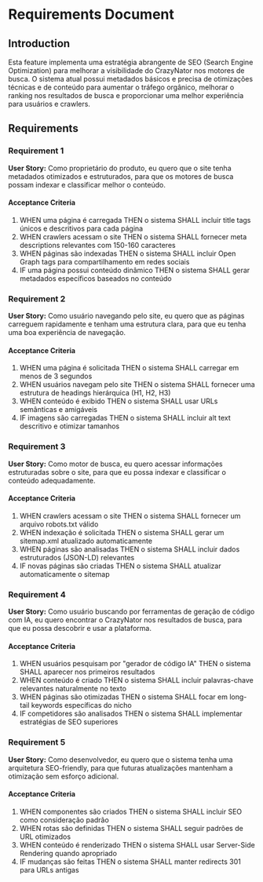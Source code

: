 # Requirements Document

## Introduction

Esta feature implementa uma estratégia abrangente de SEO (Search Engine Optimization) para melhorar a visibilidade do CrazyNator nos motores de busca. O sistema atual possui metadados básicos e precisa de otimizações técnicas e de conteúdo para aumentar o tráfego orgânico, melhorar o ranking nos resultados de busca e proporcionar uma melhor experiência para usuários e crawlers.

## Requirements

### Requirement 1

**User Story:** Como proprietário do produto, eu quero que o site tenha metadados otimizados e estruturados, para que os motores de busca possam indexar e classificar melhor o conteúdo.

#### Acceptance Criteria

1. WHEN uma página é carregada THEN o sistema SHALL incluir title tags únicos e descritivos para cada página
2. WHEN crawlers acessam o site THEN o sistema SHALL fornecer meta descriptions relevantes com 150-160 caracteres
3. WHEN páginas são indexadas THEN o sistema SHALL incluir Open Graph tags para compartilhamento em redes sociais
4. IF uma página possui conteúdo dinâmico THEN o sistema SHALL gerar metadados específicos baseados no conteúdo

### Requirement 2

**User Story:** Como usuário navegando pelo site, eu quero que as páginas carreguem rapidamente e tenham uma estrutura clara, para que eu tenha uma boa experiência de navegação.

#### Acceptance Criteria

1. WHEN uma página é solicitada THEN o sistema SHALL carregar em menos de 3 segundos
2. WHEN usuários navegam pelo site THEN o sistema SHALL fornecer uma estrutura de headings hierárquica (H1, H2, H3)
3. WHEN conteúdo é exibido THEN o sistema SHALL usar URLs semânticas e amigáveis
4. IF imagens são carregadas THEN o sistema SHALL incluir alt text descritivo e otimizar tamanhos

### Requirement 3

**User Story:** Como motor de busca, eu quero acessar informações estruturadas sobre o site, para que eu possa indexar e classificar o conteúdo adequadamente.

#### Acceptance Criteria

1. WHEN crawlers acessam o site THEN o sistema SHALL fornecer um arquivo robots.txt válido
2. WHEN indexação é solicitada THEN o sistema SHALL gerar um sitemap.xml atualizado automaticamente
3. WHEN páginas são analisadas THEN o sistema SHALL incluir dados estruturados (JSON-LD) relevantes
4. IF novas páginas são criadas THEN o sistema SHALL atualizar automaticamente o sitemap

### Requirement 4

**User Story:** Como usuário buscando por ferramentas de geração de código com IA, eu quero encontrar o CrazyNator nos resultados de busca, para que eu possa descobrir e usar a plataforma.

#### Acceptance Criteria

1. WHEN usuários pesquisam por "gerador de código IA" THEN o sistema SHALL aparecer nos primeiros resultados
2. WHEN conteúdo é criado THEN o sistema SHALL incluir palavras-chave relevantes naturalmente no texto
3. WHEN páginas são otimizadas THEN o sistema SHALL focar em long-tail keywords específicas do nicho
4. IF competidores são analisados THEN o sistema SHALL implementar estratégias de SEO superiores

### Requirement 5

**User Story:** Como desenvolvedor, eu quero que o sistema tenha uma arquitetura SEO-friendly, para que futuras atualizações mantenham a otimização sem esforço adicional.

#### Acceptance Criteria

1. WHEN componentes são criados THEN o sistema SHALL incluir SEO como consideração padrão
2. WHEN rotas são definidas THEN o sistema SHALL seguir padrões de URL otimizados
3. WHEN conteúdo é renderizado THEN o sistema SHALL usar Server-Side Rendering quando apropriado
4. IF mudanças são feitas THEN o sistema SHALL manter redirects 301 para URLs antigas
